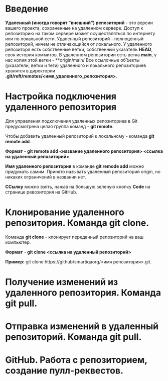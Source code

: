 # Введение

**Удаленный (иногда говорят "внешний") репозиторий** - это версии вашего проекта, сохраненные на удаленном сервере. Доступ к репозиторию на таком сервере может осуществляться по интернету или по локальной сети.
Удаленный репозиторий - полноценный репозиторий, ничем не отличающийся от локального. У удаленного репозиторя есть собственные ветки, собственный указатель **HEAD**, своя история коммитов.
В удаленном репозитории есть ветка **main**, у нас копия этой ветки - **origin/main/
Все ссылочные обЪекты (указатели, ветки и теги) удаленного и локального репозиториев хранятся в директории **.git/reft/remotes/<имя_удаленного_репозитория>**.

# Настройка подключения удаленного репозитория

Для управления подключения удаленных репозиториев в Git предусмотрена целая группа команд - **git remote**.

Чтобы добавить удаленный репозиторий к локальному - команда **git remote add**.

**Формат** - **git remote add <название удаленного репозитория> <ссылка на удаленный репозиторий>**.

**Имя удаленного репозитория** в команде **git remode add** можно придумать самим. Принято называть удаленный репозиторий origin, но никаких ограничений в названии нет.

**ССылку** можно взять, нажав на большую зеленую кнопку **Code** на странице ревозитория на GitHub.

# Клонирование удаленного репозитория. Команда git clone.

Команда **git clone** - клонирует переданный репозиторий на ваш компьютер.

**Формат** - **git clone <ссылка на удаленный репозиторий>**

**Пример:** git clone https://github/smartiqaorg/<имя репозитория>.git.

# Получение изменений из удаленного репозитория. Команда git pull.

# Отправка изменений в удаленный репозиторий. Команда git pull.

# GitHub. Работа с репозиторием, создание пулл-реквестов.

